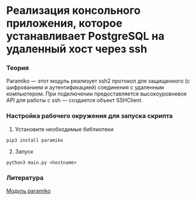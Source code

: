 # Реализация консольного приложения, которое устанавливает PostgreSQL на удаленный хост через ssh

### Теория
Paramiko — этот модуль реализует ssh2 протокол для защищенного (с шифрованием и аутентификацией) соединения с удаленным компьютером. При подключении предоставляется высокоуровневое API для работы с ssh — создается объект SSHClient.

###  Настройка рабочего окружения для запуска скрипта
1. Установите необходимые библиотеки
```
pip3 install paramiko
```

2. Запуск
```
python3 main.py <hostname>
```

### Литература

[Модуль paramiko](https://pyneng.readthedocs.io/ru/latest/book/18_ssh_telnet/paramiko.html)

